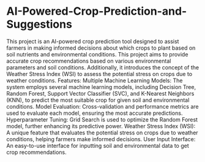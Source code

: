 # AI-Powered-Crop-Prediction-and-Suggestions
This project is an AI-powered crop prediction tool designed to assist farmers in making informed decisions about which crops to plant based on soil nutrients and environmental conditions. 
This project aims to provide accurate crop recommendations based on various environmental parameters and soil conditions. Additionally, it introduces the concept of the Weather Stress Index (WSI) to assess the potential stress on crops due to weather conditions.
Features:
Multiple Machine Learning Models: The system employs several machine learning models, including Decision Tree, Random Forest, Support Vector Classifier (SVC), and K-Nearest Neighbors (KNN), to predict the most suitable crop for given soil and environmental conditions.
Model Evaluation: Cross-validation and performance metrics are used to evaluate each model, ensuring the most accurate predictions.
Hyperparameter Tuning: Grid Search is used to optimize the Random Forest model, further enhancing its predictive power.
Weather Stress Index (WSI): A unique feature that evaluates the potential stress on crops due to weather conditions, helping farmers make informed decisions.
User Input Interface: An easy-to-use interface for inputting soil and environmental data to get crop recommendations.
